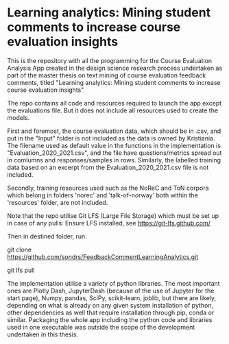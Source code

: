 # Learning analytics: Mining student comments to increase course evaluation insights

This is the repository with all the programming for the Course Evaluation Analysis App created in the design science research process undertaken as part of the master thesis on text mining of course evaluation feedback comments, titled "Learning analytics: Mining student comments to increase course evaluation insights"

The repo contains all code and resources required to launch the app except the evaluations file. But it does not include all resources used to create the models.

First and foremost, the course evaluation data, which should be in .csv, and put in the "Input" folder is not included as the data is owned by Kristiania. The filename used as default value in the functions in the implementation is "Evaluation_2020_2021.csv", and the file have questions/metrics spread out in comlumns and responses/samples in rows. Similarly, the labelled training data based on an excerpt from the Evaluation_2020_2021.csv file is not included.

Secondly, training resources used such as the NoReC and ToN corpora which belong in folders 'norec' and 'talk-of-norway' both within the 'resources' folder, are not included. 

Note that the repo utilise Git LFS (Large File Storage) which must be set up in case of any pulls:
Ensure LFS installed, see https://git-lfs.github.com/

Then in destined folder, run:

git clone https://github.com/sondrs/FeedbackCommentLearningAnalytics.git

git lfs pull

The implementation utilise a variety of python libraries. The most important ones are Plotly Dash, JupyterDash (because of the use of Jupyter for the start page), Numpy, pandas, SciPy, scikit-learn, joblib, but there are likely, depending on what is already on any given system installation of python, other dependencies as well that require installation through pip, conda or similar. Packaging the whole app including the python code and libraries used in one executable was outside the scope of the development undertaken in this thesis.
